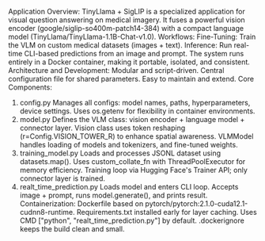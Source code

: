 Application Overview: 
TinyLlama + SigLIP is a specialized application for visual question answering on medical imagery.
It fuses a powerful vision encoder (google/siglip-so400m-patch14-384) with a compact language
model (TinyLlama/TinyLlama-1.1B-Chat-v1.0).
Workflows:
Fine-Tuning: Train the VLM on custom medical datasets (images + text).
Inference: Run real-time CLI-based predictions from an image and prompt.
The system runs entirely in a Docker container, making it portable, isolated, and consistent.
Architecture and Development:
Modular and script-driven.
Central configuration file for shared parameters.
Easy to maintain and extend.
Core Components:
1. config.py
Manages all configs: model names, paths, hyperparameters, device settings.
Uses os.getenv for flexibility in container environments.
2. model.py
Defines the VLM class: vision encoder + language model + connector layer.
Vision class uses token reshaping (r=Config.VISION_TOWER_R) to enhance spatial awareness.
VLMModel handles loading of models and tokenizers, and fine-tuned weights.
3. training_model.py
Loads and processes JSONL dataset using datasets.map().
Uses custom_collate_fn with ThreadPoolExecutor for memory efficiency.
Training loop via Hugging Face's Trainer API; only connector layer is trained.
4. realt_time_prediction.py
Loads model and enters CLI loop.
Accepts image + prompt, runs model.generate(), and prints result.
Containerization:
Dockerfile based on pytorch/pytorch:2.1.0-cuda12.1-cudnn8-runtime.
Requirements.txt installed early for layer caching.
Uses CMD ["python", "realt_time_prediction.py"] by default.
.dockerignore keeps the build clean and small.
